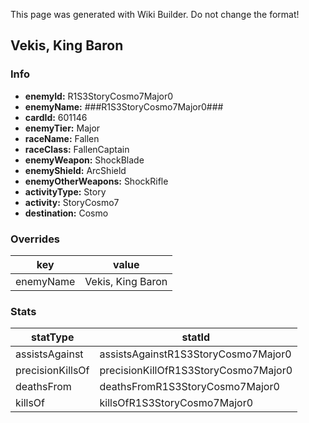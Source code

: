 <span class="wiki-builder">This page was generated with Wiki Builder. Do not change the format!</span>

## Vekis, King Baron
### Info
* **enemyId:** R1S3StoryCosmo7Major0
* **enemyName:** ###R1S3StoryCosmo7Major0###
* **cardId:** 601146
* **enemyTier:** Major
* **raceName:** Fallen
* **raceClass:** FallenCaptain
* **enemyWeapon:** ShockBlade
* **enemyShield:** ArcShield
* **enemyOtherWeapons:** ShockRifle
* **activityType:** Story
* **activity:** StoryCosmo7
* **destination:** Cosmo

### Overrides
key | value
--- | -----
enemyName | Vekis, King Baron

### Stats
statType | statId
-------- | ------
assistsAgainst | assistsAgainstR1S3StoryCosmo7Major0
precisionKillsOf | precisionKillOfR1S3StoryCosmo7Major0
deathsFrom | deathsFromR1S3StoryCosmo7Major0
killsOf | killsOfR1S3StoryCosmo7Major0

